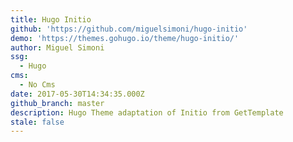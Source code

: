 ```yaml
---
title: Hugo Initio
github: 'https://github.com/miguelsimoni/hugo-initio'
demo: 'https://themes.gohugo.io/theme/hugo-initio/'
author: Miguel Simoni
ssg:
  - Hugo
cms:
  - No Cms
date: 2017-05-30T14:34:35.000Z
github_branch: master
description: Hugo Theme adaptation of Initio from GetTemplate
stale: false
---
```

